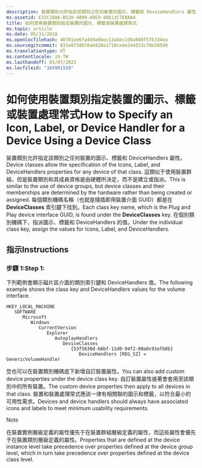 ```yaml
---
description: 裝置類別允許指定該類別之任何裝置的圖示、標籤和 DeviceHandlers 屬性。
ms.assetid: E32C1BA6-B520-4809-A9E9-48813C7EBAA4
title: 如何使用裝置類別指定裝置的圖示、標籤或裝置處理常式
ms.topic: article
ms.date: 05/31/2018
ms.openlocfilehash: 46f81ee6fa469a6bec13abbc1d8a088f5fb334ea
ms.sourcegitcommit: 831e8f3db78ab820e1710cede244553c70e50500
ms.translationtype: HT
ms.contentlocale: zh-TW
ms.lasthandoff: 01/07/2021
ms.locfileid: "104991550"
---
```

# <a name="how-to-specify-an-icon-label-or-device-handler-for-a-device-using-a-device-class"></a><span data-ttu-id="127b7-103">如何使用裝置類別指定裝置的圖示、標籤或裝置處理常式</span><span class="sxs-lookup"><span data-stu-id="127b7-103">How to Specify an Icon, Label, or Device Handler for a Device Using a Device Class</span></span>

<span data-ttu-id="127b7-104">裝置類別允許指定該類別之任何裝置的圖示、標籤和 DeviceHandlers 屬性。</span><span class="sxs-lookup"><span data-stu-id="127b7-104">Device classes allow the specification of the Icons, Label, and DeviceHandlers properties for any device of that class.</span></span> <span data-ttu-id="127b7-105">這類似于使用裝置群組，但是裝置類別和其成員資格是由硬體所決定，而不是建立或指派。</span><span class="sxs-lookup"><span data-stu-id="127b7-105">This is similar to the use of device groups, but device classes and their memberships are determined by the hardware rather than being created or assigned.</span></span> <span data-ttu-id="127b7-106">每個類別機碼名稱（也就是隨插即用裝置介面 GUID）都是在 **DeviceClasses** 索引鍵下找到。</span><span class="sxs-lookup"><span data-stu-id="127b7-106">Each class key name, which is the Plug and Play device interface GUID, is found under the **DeviceClasses** key.</span></span> <span data-ttu-id="127b7-107">在個別類別機碼下，指派圖示、標籤和 DeviceHandlers 的值。</span><span class="sxs-lookup"><span data-stu-id="127b7-107">Under the individual class key, assign the values for Icons, Label, and DeviceHandlers.</span></span>

## <a name="instructions"></a><span data-ttu-id="127b7-108">指示</span><span class="sxs-lookup"><span data-stu-id="127b7-108">Instructions</span></span>

### <a name="step-1"></a><span data-ttu-id="127b7-109">步驟 1:</span><span class="sxs-lookup"><span data-stu-id="127b7-109">Step 1:</span></span>

<span data-ttu-id="127b7-110">下列範例會顯示磁片區介面的類別索引鍵和 DeviceHandlers 值。</span><span class="sxs-lookup"><span data-stu-id="127b7-110">The following example shows the class key and DeviceHandlers values for the volume interface.</span></span>

```
HKEY_LOCAL_MACHINE
   SOFTWARE
      Microsoft
         Windows
            CurrentVersion
               Explorer
                  AutoplayHandlers
                     DeviceClasses
                        {53f5630d-b6bf-11d0-94f2-00a0c91efb8b}
                           DeviceHandlers [REG_SZ] = GenericVolumeHandler
```

<span data-ttu-id="127b7-111">您也可以在裝置類別機碼底下新增自訂裝置屬性。</span><span class="sxs-lookup"><span data-stu-id="127b7-111">You can also add custom device properties under the device class key.</span></span> <span data-ttu-id="127b7-112">自訂裝置屬性接著會套用至該類別中的所有裝置。</span><span class="sxs-lookup"><span data-stu-id="127b7-112">The custom device properties then apply to all devices in that class.</span></span> <span data-ttu-id="127b7-113">裝置和裝置處理常式應該一律有相關聯的圖示和標籤，以符合最小的可用性需求。</span><span class="sxs-lookup"><span data-stu-id="127b7-113">Devices and device handlers should always have associated icons and labels to meet minimum usability requirements.</span></span>

> [!Note]  
> <span data-ttu-id="127b7-114">在裝置實例層級定義的屬性優先于在裝置群組層級定義的屬性，而這些屬性會優先于在裝置類別層級定義的屬性。</span><span class="sxs-lookup"><span data-stu-id="127b7-114">Properties that are defined at the device instance level take precedence over properties defined at the device group level, which in turn take precedence over properties defined at the device class level.</span></span>

 

 

 



